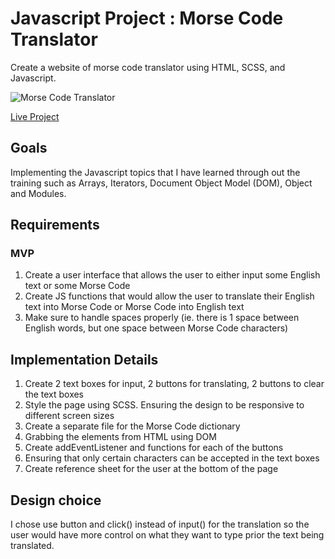 # Javascript Project : Morse Code Translator

Create a website of morse code translator using HTML, SCSS, and Javascript.

![Morse Code Translator](https://user-images.githubusercontent.com/100544967/161904325-014bb7cd-b1f6-41ae-8d2a-3dec45229d97.PNG)

[Live Project](https://arrums.github.io/JS-project-morse-code)

## Goals

Implementing the Javascript topics that I have learned through out the training
such as Arrays, Iterators, Document Object Model (DOM), Object and Modules.

## Requirements

### MVP

1. Create a user interface that allows the user to either input some English
   text or some Morse Code
2. Create JS functions that would allow the user to translate their English text
   into Morse Code or Morse Code into English text
3. Make sure to handle spaces properly (ie. there is 1 space between English
   words, but one space between Morse Code characters)

## Implementation Details

1. Create 2 text boxes for input, 2 buttons for translating, 2 buttons to clear
   the text boxes
2. Style the page using SCSS. Ensuring the design to be responsive to different
   screen sizes
3. Create a separate file for the Morse Code dictionary
4. Grabbing the elements from HTML using DOM
5. Create addEventListener and functions for each of the buttons
6. Ensuring that only certain characters can be accepted in the text boxes
7. Create reference sheet for the user at the bottom of the page

## Design choice

I chose use button and click() instead of input() for the translation so the
user would have more control on what they want to type prior the text being
translated.
